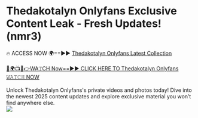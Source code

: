 # Thedakotalyn Onlyfans Exclusive Content Leak - Fresh Updates! (nmr3)

🔥 ACCESS NOW 🌍==►► <a href="https://tinyurl.com/kvy9nzfs" rel="nofollow">Thedakotalyn Onlyfans Latest Collection</a>
<br><br>
[🔴🌍📺📱👉WA𝚃CH Now==►► CLICK HERE TO Thedakotalyn Onlyfans 𝚆𝙰𝚃𝙲𝙷 NOW](https://tinyurl.com/kvy9nzfs)
<br><br>
Unlock Thedakotalyn Onlyfans's private videos and photos today! Dive into the newest 2025 content updates and explore exclusive material you won’t find anywhere else.
<br>
<a href="https://tinyurl.com/kvy9nzfs" rel="nofollow" data-target="animated-image.originalLink"><img src="https://camo.githubusercontent.com/8a4f000d20f83aca3bf7ec5f350d767afa0574a8a352519fd8cfa583a6f93a33/68747470733a2f2f692e696d6775722e636f6d2f644a486b345a712e676966" data-canonical-src="https://i.imgur.com/dJHk4Zq.gif" style="max-width: 100%; display: inline-block;" data-target="animated-image.originalImage"></a>
<br>
